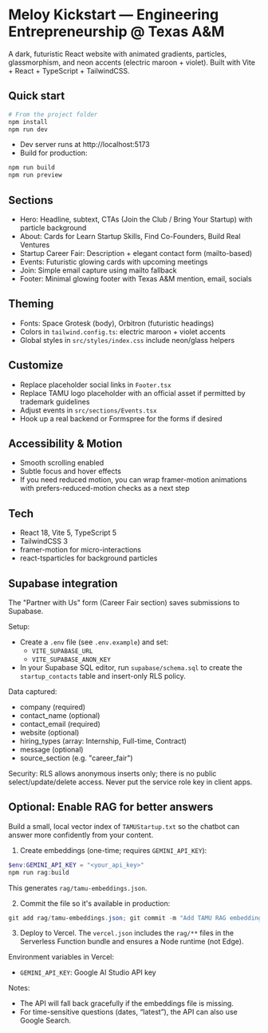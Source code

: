 # Meloy Kickstart — Engineering Entrepreneurship @ Texas A&M

A dark, futuristic React website with animated gradients, particles, glassmorphism, and neon accents (electric maroon + violet). Built with Vite + React + TypeScript + TailwindCSS.

## Quick start

```powershell
# From the project folder
npm install
npm run dev
```

- Dev server runs at http://localhost:5173
- Build for production:

```powershell
npm run build
npm run preview
```

## Sections
- Hero: Headline, subtext, CTAs (Join the Club / Bring Your Startup) with particle background
- About: Cards for Learn Startup Skills, Find Co-Founders, Build Real Ventures
- Startup Career Fair: Description + elegant contact form (mailto-based)
- Events: Futuristic glowing cards with upcoming meetings
- Join: Simple email capture using mailto fallback
- Footer: Minimal glowing footer with Texas A&M mention, email, socials

## Theming
- Fonts: Space Grotesk (body), Orbitron (futuristic headings)
- Colors in `tailwind.config.ts`: electric maroon + violet accents
- Global styles in `src/styles/index.css` include neon/glass helpers

## Customize
- Replace placeholder social links in `Footer.tsx`
- Replace TAMU logo placeholder with an official asset if permitted by trademark guidelines
- Adjust events in `src/sections/Events.tsx`
- Hook up a real backend or Formspree for the forms if desired

## Accessibility & Motion
- Smooth scrolling enabled
- Subtle focus and hover effects
- If you need reduced motion, you can wrap framer-motion animations with prefers-reduced-motion checks as a next step

## Tech
- React 18, Vite 5, TypeScript 5
- TailwindCSS 3
- framer-motion for micro-interactions
- react-tsparticles for background particles

## Supabase integration

The "Partner with Us" form (Career Fair section) saves submissions to Supabase.

Setup:
- Create a `.env` file (see `.env.example`) and set:
	- `VITE_SUPABASE_URL`
	- `VITE_SUPABASE_ANON_KEY`
- In your Supabase SQL editor, run `supabase/schema.sql` to create the `startup_contacts` table and insert-only RLS policy.

Data captured:
- company (required)
- contact_name (optional)
- contact_email (required)
- website (optional)
- hiring_types (array: Internship, Full-time, Contract)
- message (optional)
- source_section (e.g. "career_fair")

Security: RLS allows anonymous inserts only; there is no public select/update/delete access. Never put the service role key in client apps.

## Optional: Enable RAG for better answers

Build a small, local vector index of `TAMUStartup.txt` so the chatbot can answer more confidently from your content.

1) Create embeddings (one-time; requires `GEMINI_API_KEY`):

```powershell
$env:GEMINI_API_KEY = "<your_api_key>"
npm run rag:build
```

This generates `rag/tamu-embeddings.json`.

2) Commit the file so it's available in production:

```powershell
git add rag/tamu-embeddings.json; git commit -m "Add TAMU RAG embeddings"
```

3) Deploy to Vercel. The `vercel.json` includes the `rag/**` files in the Serverless Function bundle and ensures a Node runtime (not Edge).

Environment variables in Vercel:

- `GEMINI_API_KEY`: Google AI Studio API key

Notes:

- The API will fall back gracefully if the embeddings file is missing.
- For time-sensitive questions (dates, “latest”), the API can also use Google Search.
